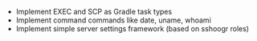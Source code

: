 * Implement EXEC and SCP as Gradle task types
* Implement command commands like date, uname, whoami
* Implement simple server settings framework (based on sshoogr roles)
